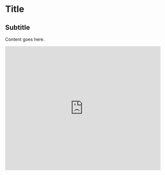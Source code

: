 # Title
## Subtitle

Content goes here.

<iframe width="500" height="400" src="https://www.youtube.com/embed/tFc8iOC1oNk" title="4K UHD 10 hours - Tropical Beach &amp; Gentle Lapping Waves - mindfulness, relaxing, meditation, nature" frameborder="0" allow="accelerometer; autoplay; clipboard-write; encrypted-media; gyroscope; picture-in-picture; web-share" referrerpolicy="strict-origin-when-cross-origin" allowfullscreen></iframe>
